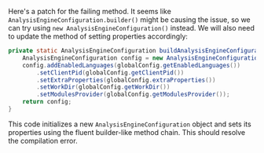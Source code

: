 Here's a patch for the failing method. It seems like `AnalysisEngineConfiguration.builder()` might be causing the issue, so we can try using `new AnalysisEngineConfiguration()` instead. We will also need to update the method of setting properties accordingly:

```java
private static AnalysisEngineConfiguration buildAnalysisEngineConfiguration() {
    AnalysisEngineConfiguration config = new AnalysisEngineConfiguration();
    config.addEnabledLanguages(globalConfig.getEnabledLanguages())
        .setClientPid(globalConfig.getClientPid())
        .setExtraProperties(globalConfig.extraProperties())
        .setWorkDir(globalConfig.getWorkDir())
        .setModulesProvider(globalConfig.getModulesProvider());
    return config;
}
```

This code initializes a new `AnalysisEngineConfiguration` object and sets its properties using the fluent builder-like method chain. This should resolve the compilation error.